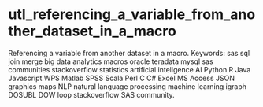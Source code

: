 # utl_referencing_a_variable_from_another_dataset_in_a_macro
Referencing a variable from another dataset in a macro.    Keywords: sas sql join merge big data analytics macros oracle teradata mysql sas communities stackoverflow statistics artificial inteligence AI Python R Java Javascript WPS Matlab SPSS Scala Perl C C# Excel MS Access JSON graphics maps NLP natural language processing machine learning igraph DOSUBL DOW loop stackoverflow SAS community.

